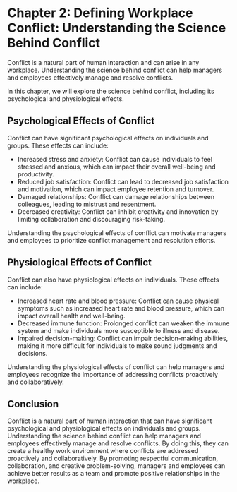 Chapter 2: Defining Workplace Conflict: Understanding the Science Behind Conflict
=================================================================================

Conflict is a natural part of human interaction and can arise in any workplace. Understanding the science behind conflict can help managers and employees effectively manage and resolve conflicts.

In this chapter, we will explore the science behind conflict, including its psychological and physiological effects.

Psychological Effects of Conflict
---------------------------------

Conflict can have significant psychological effects on individuals and groups. These effects can include:

* Increased stress and anxiety: Conflict can cause individuals to feel stressed and anxious, which can impact their overall well-being and productivity.
* Reduced job satisfaction: Conflict can lead to decreased job satisfaction and motivation, which can impact employee retention and turnover.
* Damaged relationships: Conflict can damage relationships between colleagues, leading to mistrust and resentment.
* Decreased creativity: Conflict can inhibit creativity and innovation by limiting collaboration and discouraging risk-taking.

Understanding the psychological effects of conflict can motivate managers and employees to prioritize conflict management and resolution efforts.

Physiological Effects of Conflict
---------------------------------

Conflict can also have physiological effects on individuals. These effects can include:

* Increased heart rate and blood pressure: Conflict can cause physical symptoms such as increased heart rate and blood pressure, which can impact overall health and well-being.
* Decreased immune function: Prolonged conflict can weaken the immune system and make individuals more susceptible to illness and disease.
* Impaired decision-making: Conflict can impair decision-making abilities, making it more difficult for individuals to make sound judgments and decisions.

Understanding the physiological effects of conflict can help managers and employees recognize the importance of addressing conflicts proactively and collaboratively.

Conclusion
----------

Conflict is a natural part of human interaction that can have significant psychological and physiological effects on individuals and groups. Understanding the science behind conflict can help managers and employees effectively manage and resolve conflicts. By doing this, they can create a healthy work environment where conflicts are addressed proactively and collaboratively. By promoting respectful communication, collaboration, and creative problem-solving, managers and employees can achieve better results as a team and promote positive relationships in the workplace.
